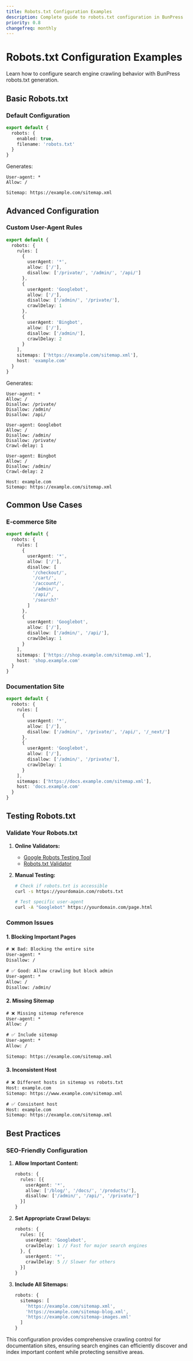 ```yaml
---
title: Robots.txt Configuration Examples
description: Complete guide to robots.txt configuration in BunPress
priority: 0.8
changefreq: monthly
---
```


# Robots.txt Configuration Examples

Learn how to configure search engine crawling behavior with BunPress robots.txt generation.

## Basic Robots.txt

### Default Configuration

```typescript
export default {
  robots: {
    enabled: true,
    filename: 'robots.txt'
  }
}
```

Generates:

```
User-agent: *
Allow: /

Sitemap: https://example.com/sitemap.xml
```

## Advanced Configuration

### Custom User-Agent Rules

```typescript
export default {
  robots: {
    rules: [
      {
        userAgent: '*',
        allow: ['/'],
        disallow: ['/private/', '/admin/', '/api/']
      },
      {
        userAgent: 'Googlebot',
        allow: ['/'],
        disallow: ['/admin/', '/private/'],
        crawlDelay: 1
      },
      {
        userAgent: 'Bingbot',
        allow: ['/'],
        disallow: ['/admin/'],
        crawlDelay: 2
      }
    ],
    sitemaps: ['https://example.com/sitemap.xml'],
    host: 'example.com'
  }
}
```

Generates:

```
User-agent: *
Allow: /
Disallow: /private/
Disallow: /admin/
Disallow: /api/

User-agent: Googlebot
Allow: /
Disallow: /admin/
Disallow: /private/
Crawl-delay: 1

User-agent: Bingbot
Allow: /
Disallow: /admin/
Crawl-delay: 2

Host: example.com
Sitemap: https://example.com/sitemap.xml
```

## Common Use Cases

### E-commerce Site

```typescript
export default {
  robots: {
    rules: [
      {
        userAgent: '*',
        allow: ['/'],
        disallow: [
          '/checkout/',
          '/cart/',
          '/account/',
          '/admin/',
          '/api/',
          '/search?'
        ]
      },
      {
        userAgent: 'Googlebot',
        allow: ['/'],
        disallow: ['/admin/', '/api/'],
        crawlDelay: 1
      }
    ],
    sitemaps: ['https://shop.example.com/sitemap.xml'],
    host: 'shop.example.com'
  }
}
```

### Documentation Site

```typescript
export default {
  robots: {
    rules: [
      {
        userAgent: '*',
        allow: ['/'],
        disallow: ['/admin/', '/private/', '/api/', '/_next/']
      },
      {
        userAgent: 'Googlebot',
        allow: ['/'],
        disallow: ['/admin/', '/private/'],
        crawlDelay: 1
      }
    ],
    sitemaps: ['https://docs.example.com/sitemap.xml'],
    host: 'docs.example.com'
  }
}
```

## Testing Robots.txt

### Validate Your Robots.txt

1. **Online Validators:**
   - [Google Robots Testing Tool](https://www.google.com/webmasters/tools/robots-testing-tool)
   - [Robots.txt Validator](https://technicalseo.com/tools/robots-txt/)

2. **Manual Testing:**

   ```bash
   # Check if robots.txt is accessible
   curl -s https://yourdomain.com/robots.txt

   # Test specific user-agent
   curl -A "Googlebot" https://yourdomain.com/page.html
   ```

### Common Issues

#### 1. Blocking Important Pages

```txt
# ❌ Bad: Blocking the entire site
User-agent: *
Disallow: /

# ✅ Good: Allow crawling but block admin
User-agent: *
Allow: /
Disallow: /admin/
```

#### 2. Missing Sitemap

```txt
# ❌ Missing sitemap reference
User-agent: *
Allow: /

# ✅ Include sitemap
User-agent: *
Allow: /

Sitemap: https://example.com/sitemap.xml
```

#### 3. Inconsistent Host

```txt
# ❌ Different hosts in sitemap vs robots.txt
Host: example.com
Sitemap: https://www.example.com/sitemap.xml

# ✅ Consistent host
Host: example.com
Sitemap: https://example.com/sitemap.xml
```

## Best Practices

### SEO-Friendly Configuration

1. **Allow Important Content:**

   ```typescript
   robots: {
     rules: [{
       userAgent: '*',
       allow: ['/blog/', '/docs/', '/products/'],
       disallow: ['/admin/', '/api/', '/private/']
     }]
   }
   ```

2. **Set Appropriate Crawl Delays:**

   ```typescript
   robots: {
     rules: [{
       userAgent: 'Googlebot',
       crawlDelay: 1 // Fast for major search engines
     }, {
       userAgent: '*',
       crawlDelay: 5 // Slower for others
     }]
   }
   ```

3. **Include All Sitemaps:**

   ```typescript
   robots: {
     sitemaps: [
       'https://example.com/sitemap.xml',
       'https://example.com/sitemap-blog.xml',
       'https://example.com/sitemap-images.xml'
     ]
   }
   ```

This configuration provides comprehensive crawling control for documentation sites, ensuring search engines can efficiently discover and index important content while protecting sensitive areas.
